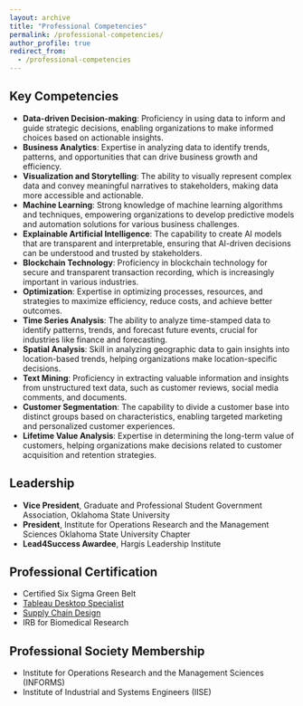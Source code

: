 ```yaml
---
layout: archive
title: "Professional Competencies"
permalink: /professional-competencies/
author_profile: true
redirect_from:
  - /professional-competencies
---
```


Key Competencies
------
- **Data-driven Decision-making**: Proficiency in using data to inform and guide strategic decisions, enabling organizations to make informed choices based on actionable insights.
- **Business Analytics**: Expertise in analyzing data to identify trends, patterns, and opportunities that can drive business growth and efficiency.
- **Visualization and Storytelling**: The ability to visually represent complex data and convey meaningful narratives to stakeholders, making data more accessible and actionable.
- **Machine Learning**: Strong knowledge of machine learning algorithms and techniques, empowering organizations to develop predictive models and automation solutions for various business challenges.
- **Explainable Artificial Intelligence**: The capability to create AI models that are transparent and interpretable, ensuring that AI-driven decisions can be understood and trusted by stakeholders.
- **Blockchain Technology**: Proficiency in blockchain technology for secure and transparent transaction recording, which is increasingly important in various industries.
- **Optimization**: Expertise in optimizing processes, resources, and strategies to maximize efficiency, reduce costs, and achieve better outcomes.
- **Time Series Analysis**: The ability to analyze time-stamped data to identify patterns, trends, and forecast future events, crucial for industries like finance and forecasting.
- **Spatial Analysis**: Skill in analyzing geographic data to gain insights into location-based trends, helping organizations make location-specific decisions.
- **Text Mining**: Proficiency in extracting valuable information and insights from unstructured text data, such as customer reviews, social media comments, and documents.
- **Customer Segmentation**: The capability to divide a customer base into distinct groups based on characteristics, enabling targeted marketing and personalized customer experiences.
- **Lifetime Value Analysis**: Expertise in determining the long-term value of customers, helping organizations make decisions related to customer acquisition and retention strategies.

Leadership
------
- **Vice President**, Graduate and Professional Student Government Association, Oklahoma State University
- **President**, Institute for Operations Research and the Management Sciences Oklahoma State University Chapter
- **Lead4Success Awardee**, Hargis Leadership Institute

Professional Certification
------
- Certified Six Sigma Green Belt
- [Tableau Desktop Specialist](https://www.credly.com/badges/81bf5494-2a61-4259-a33c-955eb27a8265)
- [Supply Chain Design](https://scq.io/bIGf5pL)
- IRB for Biomedical Research

Professional Society Membership
------
- Institute for Operations Research and the Management Sciences (INFORMS)
- Institute of Industrial and Systems Engineers (IISE)
